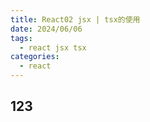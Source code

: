```yaml
---
title: React02 jsx | tsx的使用
date: 2024/06/06
tags:
  - react jsx tsx
categories:
  - react
---
```


## 123
